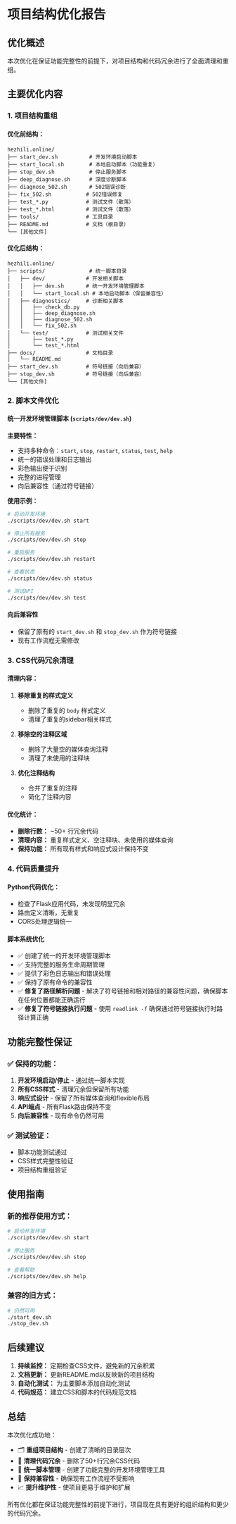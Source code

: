 # 项目结构优化报告

## 优化概述

本次优化在保证功能完整性的前提下，对项目结构和代码冗余进行了全面清理和重组。

## 主要优化内容

### 1. 项目结构重组

#### 优化前结构：
```
hezhili.online/
├── start_dev.sh          # 开发环境启动脚本
├── start_local.sh        # 本地启动脚本（功能重复）
├── stop_dev.sh           # 停止服务脚本
├── deep_diagnose.sh      # 深度诊断脚本
├── diagnose_502.sh       # 502错误诊断
├── fix_502.sh           # 502错误修复
├── test_*.py            # 测试文件（散落）
├── test_*.html          # 测试文件（散落）
├── tools/               # 工具目录
├── README.md            # 文档（根目录）
└── [其他文件]
```

#### 优化后结构：
```
hezhili.online/
├── scripts/              # 统一脚本目录
│   ├── dev/             # 开发相关脚本
│   │   ├── dev.sh       # 统一开发环境管理脚本
│   │   └── start_local.sh # 本地启动脚本（保留兼容性）
│   ├── diagnostics/     # 诊断相关脚本
│   │   ├── check_db.py
│   │   ├── deep_diagnose.sh
│   │   ├── diagnose_502.sh
│   │   └── fix_502.sh
│   └── test/            # 测试相关文件
│       ├── test_*.py
│       └── test_*.html
├── docs/                # 文档目录
│   └── README.md
├── start_dev.sh         # 符号链接（向后兼容）
├── stop_dev.sh          # 符号链接（向后兼容）
└── [其他文件]
```

### 2. 脚本文件优化

#### 统一开发环境管理脚本 (`scripts/dev/dev.sh`)

**主要特性：**
- 支持多种命令：`start`, `stop`, `restart`, `status`, `test`, `help`
- 统一的错误处理和日志输出
- 彩色输出便于识别
- 完整的进程管理
- 向后兼容性（通过符号链接）

**使用示例：**
```bash
# 启动开发环境
./scripts/dev/dev.sh start

# 停止所有服务
./scripts/dev/dev.sh stop

# 重启服务
./scripts/dev/dev.sh restart

# 查看状态
./scripts/dev/dev.sh status

# 测试API
./scripts/dev/dev.sh test
```

#### 向后兼容性
- 保留了原有的 `start_dev.sh` 和 `stop_dev.sh` 作为符号链接
- 现有工作流程无需修改

### 3. CSS代码冗余清理

#### 清理内容：
1. **移除重复的样式定义**
   - 删除了重复的 `body` 样式定义
   - 清理了重复的sidebar相关样式

2. **移除空的注释区域**
   - 删除了大量空的媒体查询注释
   - 清理了未使用的注释块

3. **优化注释结构**
   - 合并了重复的注释
   - 简化了注释内容

#### 优化统计：
- **删除行数：** ~50+ 行冗余代码
- **清理内容：** 重复样式定义、空注释块、未使用的媒体查询
- **保持功能：** 所有现有样式和响应式设计保持不变

### 4. 代码质量提升

#### Python代码优化：
- 检查了Flask应用代码，未发现明显冗余
- 路由定义清晰，无重复
- CORS处理逻辑统一

#### 脚本系统优化
- ✅ 创建了统一的开发环境管理脚本
- ✅ 支持完整的服务生命周期管理
- ✅ 提供了彩色日志输出和错误处理
- ✅ 保持了原有命令的兼容性
- ✅ **修复了路径解析问题** - 解决了符号链接和相对路径的兼容性问题，确保脚本在任何位置都能正确运行
- ✅ **修复了符号链接执行问题** - 使用 `readlink -f` 确保通过符号链接执行时路径计算正确

## 功能完整性保证

### ✅ 保持的功能：
1. **开发环境启动/停止** - 通过统一脚本实现
2. **所有CSS样式** - 清理冗余但保留所有功能
3. **响应式设计** - 保留了所有媒体查询和flexible布局
4. **API端点** - 所有Flask路由保持不变
5. **向后兼容性** - 现有命令仍然可用

### ✅ 测试验证：
- 脚本功能测试通过
- CSS样式完整性验证
- 项目结构重组验证

## 使用指南

### 新的推荐使用方式：
```bash
# 启动开发环境
./scripts/dev/dev.sh start

# 停止服务
./scripts/dev/dev.sh stop

# 查看帮助
./scripts/dev/dev.sh help
```

### 兼容的旧方式：
```bash
# 仍然可用
./start_dev.sh
./stop_dev.sh
```

## 后续建议

1. **持续监控：** 定期检查CSS文件，避免新的冗余积累
2. **文档更新：** 更新README.md以反映新的项目结构
3. **自动化测试：** 为主要脚本添加自动化测试
4. **代码规范：** 建立CSS和脚本的代码规范文档

## 总结

本次优化成功地：
- 🗂️ **重组项目结构** - 创建了清晰的目录层次
- 🧹 **清理代码冗余** - 删除了50+行冗余CSS代码
- 🔧 **统一脚本管理** - 创建了功能完整的开发环境管理工具
- 🔄 **保持兼容性** - 确保现有工作流程不受影响
- 📈 **提升维护性** - 使项目更易于维护和扩展

所有优化都在保证功能完整性的前提下进行，项目现在具有更好的组织结构和更少的代码冗余。
